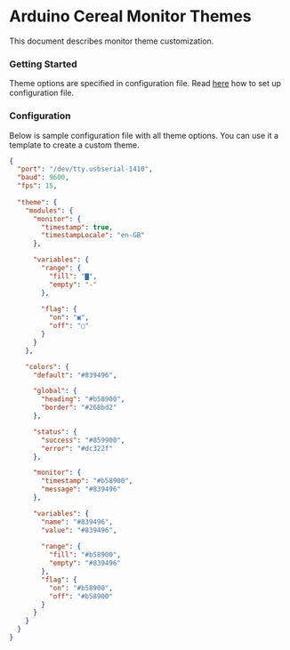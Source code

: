 # Arduino Cereal Monitor Themes

This document describes monitor theme customization.

### Getting Started

Theme options are specified in configuration file. Read [here](../#configuration-file) how to set up configuration file.

### Configuration

Below is sample configuration file with all theme options. You can use it a template to create a custom theme.

```json
{
  "port": "/dev/tty.usbserial-1410",
  "baud": 9600,
  "fps": 15,
  
  "theme": {
    "modules": {
      "monitor": {
        "timestamp": true,
        "timestampLocale": "en-GB"
      },

      "variables": {
        "range": {
          "fill": "▇",
          "empty": "-"
        },
        
        "flag": {
          "on": "▣",
          "off": "▢"
        }
      }
    },

    "colors": {
      "default": "#839496",

      "global": {
        "heading": "#b58900",
        "border": "#268bd2"
      },

      "status": {
        "success": "#859900",
        "error": "#dc322f"
      },

      "monitor": {
        "timestamp": "#b58900",
        "message": "#839496"
      },

      "variables": {
        "name": "#839496",
        "value": "#839496",
  
        "range": {
          "fill": "#b58900",
          "empty": "#839496"
        },
        "flag": {
          "on": "#b58900",
          "off": "#b58900"
        }
      }
    }
  }
}

```
